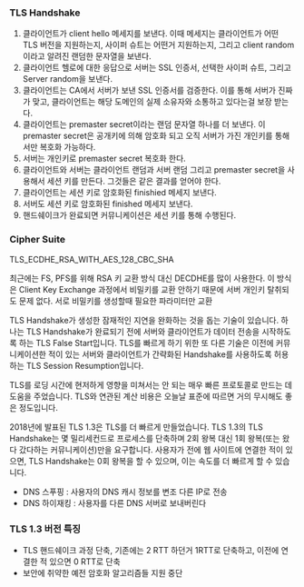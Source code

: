 
### TLS Handshake

1. 클라이언트가 client hello 메세지를 보낸다. 이때 메세지는 클라이언트가 어떤 TLS 버전을 지원하는지, 사이퍼 슈트는 어떤거 지원하는지, 그리고 client random이라고 알려진 랜덤한 문자열을 보낸다.
2. 클라이언트 헬로에 대한 응답으로 서버는 SSL 인증서, 선택한 사이퍼 슈트, 그리고 Server random을 보낸다.
3. 클라이언트는 CA에서 서버가 보낸 SSL 인증서를 검증한다. 이를 통해 서버가 진짜가 맞고, 클라이언트는 해당 도메인의 실제 소유자와 소통하고 있다는걸 보장 받는다.
4. 클라이언트는 premaster secret이라는 랜덤 문자열 하나를 더 보낸다. 이 premaster secret은 공개키에 의해 암호화 되고 오직 서버가 가진 개인키를 통해서만 복호화 가능하다.
5. 서버는 개인키로 premaster secret 복호화 한다.
6. 클라이언트와 서버는 클라이언트 랜덤과 서버 랜덤 그리고 premaster secret을 사용해서 세션 키를 만든다. 그것들은 같은 결과를 얻어야 한다.
7. 클라이언트는 세션 키로 암호화된 finishied 메세지 보낸다.
8. 서버도 세션 키로 암호화된 finished 메세지 보낸다.
9. 핸드쉐이크가 완료되면 커뮤니케이션은 세션 키를 통해 수행된다.

### Cipher Suite

TLS_ECDHE_RSA_WITH_AES_128_CBC_SHA

최근에는 FS, PFS를 위해 RSA 키 교환 방식 대신 DECDHE를 많이 사용한다. 이 방식은 Client Key Exchange 과정에서 비밀키를 교환 안하기 때문에 서버 개인키 탈취되도 문제 없다.
서로 비밀키를 생성할때 필요한 파라미터만 교환

TLS Handshake가 생성한 잠재적인 지연을 완화하는 것을 돕는 기술이 있습니다.
하나는 TLS Handshake가 완료되기 전에 서버와 클라이언트가 데이터 전송을 시작하도록 하는 TLS False Start입니다.
TLS를 빠르게 하기 위한 또 다른 기술은 이전에 커뮤니케이션한 적이 있는 서버와 클라이언트가 간략화된 Handshake를 사용하도록 허용하는 TLS Session Resumption입니다.

TLS를 로딩 시간에 현저하게 영향을 미쳐서는 안 되는 매우 빠른 프로토콜로 만드는 데 도움을 주었습니다.
TLS와 연관된 계산 비용은 오늘날 표준에 따르면 거의 무시해도 좋은 정도입니다.

2018년에 발표된 TLS 1.3은 TLS를 더 빠르게 만들었습니다.
TLS 1.3의 TLS Handshake는 몇 밀리세컨드로 프로세스를 단축하며 2회 왕복 대신 1회 왕복(또는 왔다 갔다하는 커뮤니케이션)만을 요구합니다.
사용자가 전에 웹 사이트에 연결한 적이 있으면, TLS Handshake는 0회 왕복을 할 수 있으며, 이는 속도를 더 빠르게 할 수 있습니다.

- DNS 스푸핑 : 사용자의 DNS 캐시 정보를 변조 다른 IP로 전송
- DNS 하이재킹 : 사용자를 다른 DNS 서버로 보내버린다

### TLS 1.3 버전 특징
- TLS 핸드쉐이크 과정 단축, 기존에는 2 RTT 하던거 1RTT로 단축하고, 이전에 연결한 적 있으면 0 RTT로 단축
- 보안에 취약한 예전 암호화 알고리즘들 지원 중단